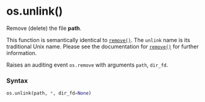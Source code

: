 # os.unlink()

Remove (delete) the file **path**.

This function is semantically identical to [`remove()`](/modules/os/remove.md). The `unlink` name is its traditional Unix name. Please see the documentation for [`remove()`](/modules/os/remove.md) for further information.

Raises an auditing event `os.remove` with arguments `path`, `dir_fd`.

### Syntax

```python
os.unlink(path, *, dir_fd=None)
```